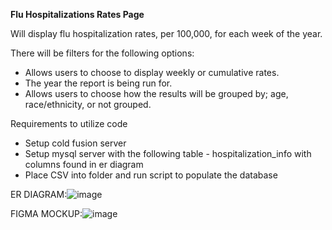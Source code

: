 **Flu Hospitalizations Rates Page**

Will display flu hospitalization rates, per 100,000, for each week of the year. 

There will be filters for the following options:
*	Allows users to choose to display weekly or cumulative rates.
*	The year the report is being run for.
*	Allows users to choose how the results will be grouped by; age, race/ethnicity, or not grouped.

Requirements to utilize code
* Setup cold fusion server
* Setup mysql server with the following table - hospitalization_info with columns found in er diagram
* Place CSV into folder and run script to populate the database

ER DIAGRAM:![image](https://github.com/yieric2/InfluenzaVisualizer/assets/69495267/cde8ef68-2500-49f5-ad7c-c7629e37ea91)

FIGMA MOCKUP:![image](https://github.com/yieric2/InfluenzaVisualizer/assets/69495267/de1b7b11-ff98-482d-8cd6-ee28a1661bc7)

